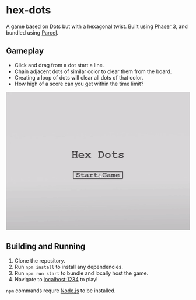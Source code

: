 # hex-dots

A game based on [Dots](https://www.youtube.com/watch?v=2X1s4aMSUrE) but with a hexagonal twist. Built using [Phaser 3](https://phaser.io/phaser3), and bundled using [Parcel](https://parceljs.org/).

## Gameplay

* Click and drag from a dot start a line.
* Chain adjacent dots of similar color to clear them from the board.
* Creating a loop of dots will clear all dots of that color.
* How high of a score can you get within the time limit?

![](gameplay.gif)

## Building and Running

1. Clone the repository.
2. Run `npm install` to install any dependencies.
3. Run `npm run start` to bundle and locally host the game.
4. Navigate to [localhost:1234](localhost:1234) to play!

`npm` commands requre [Node.js](https://nodejs.org) to be installed.

